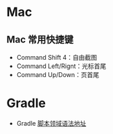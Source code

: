 # Mac

## Mac 常用快捷键
- Command Shift 4：自由截图
- Command Left/Rignt：光标首尾
- Command Up/Down：页首尾


# Gradle
- Gradle [脚本领域语法地址](https://developer.android.com/reference/tools/gradle-api)


